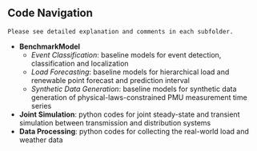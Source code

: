 ## Code Navigation
`Please see detailed explanation and comments in each subfolder.`
- **BenchmarkModel**
  - *Event Classification*: baseline models for event detection, classification and localization
  - *Load Forecasting*: baseline models for hierarchical load and renewable point forecast and prediction interval
  - *Synthetic Data Generation*: baseline models for synthetic data generation of physical-laws-constrained PMU measurement time series
- **Joint Simulation**: python codes for joint steady-state and transient simulation between transmission and distribution systems
- **Data Processing**: python codes for collecting the real-world load and weather data
